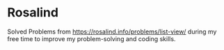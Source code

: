 # Rosalind
Solved Problems from https://rosalind.info/problems/list-view/ during my free time to improve my problem-solving and coding skills.
